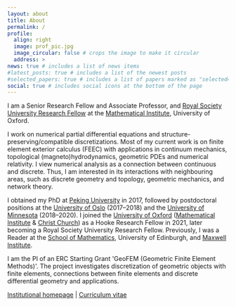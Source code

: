 ```yaml
---
layout: about
title: About
permalink: /
profile:
  align: right
  image: prof_pic.jpg
  image_circular: false # crops the image to make it circular
  address: >
news: true # includes a list of news items
#latest_posts: true # includes a list of the newest posts
#selected_papers: true # includes a list of papers marked as "selected={true}"
social: true # includes social icons at the bottom of the page
---
```

I am a Senior Research Fellow and Associate Professor, and <a href='https://royalsociety.org/grants/university-research/'>Royal Society University Research Fellow</a> at the [Mathematical Institute](https://www.maths.ox.ac.uk/), University of Oxford.

I work on numerical partial differential equations and structure-preserving/compatible discretizations. Most of my current work is on finite element exterior calculus (FEEC) with applications in continuum mechanics, topological (magneto)hydrodynamics, geometric PDEs and numerical relativity. I view numerical analysis as a connection between continuous and discrete. Thus, I am interested in its interactions with neighbouring areas, such as discrete geometry and topology, geometric mechanics, and network theory.

I obtained my PhD at <a href='https://bicmr.pku.edu.cn'>Peking University</a> in 2017, followed by postdoctoral positions at the <a href='https://www.mn.uio.no/math/english/'>University of Oslo</a> (2017–2018) and the <a href='https://cse.umn.edu/math'>University of Minnesota</a> (2018–2020). I joined the <a href='https://www.ox.ac.uk'>University of Oxford</a> (<a href='https://www.maths.ox.ac.uk'>Mathematical Institute</a> & <a href='https://www.chch.ox.ac.uk'>Christ Church</a>) as a Hooke Research Fellow in 2021, later becoming a Royal Society University Research Fellow. Previously, I was a Reader at the <a href='https://www.maths.ed.ac.uk'>School of Mathematics</a>, University of Edinburgh, and <a href='https://www.maxwell.ac.uk/'>Maxwell Institute</a>.

I am the PI of an ERC Starting Grant 'GeoFEM (Geometric Finite Element Methods)'. The project investigates discretization of geometric objects with finite elements, connections between finite elements and discrete differential geometry and applications.

<a href='https://www.maths.ox.ac.uk/people/kaibo.hu'>Institutional homepage</a> | <a href='https://kaibohu.github.io/assets/pdf/cv_Kaibo.pdf'>Curriculum vitae</a>